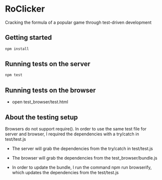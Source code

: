 # RoClicker

Cracking the formula of a popular game through test-driven development

## Getting started
```bash
npm install
```

## Running tests on the server
```bash
npm test
```

## Running tests on the browser
* open test_browser/test.html

## About the testing setup
Browsers do not support require(). In order to use the same test file for server and browser, I required the dependencies with a try/catch in test/test.js

* The server will grab the dependencies from the try/catch in test/test.js

* The browser will grab the dependencies from the test_browser/bundle.js

* In order to update the bundle, I run the command npm run browserify, which updates the dependencies from the test/test.js